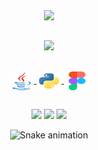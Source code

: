 <div align="center">
  <img src="https://user-images.githubusercontent.com/111576084/204678208-08bd2be1-2f51-421f-8af7-4638beebfd12.png"
</div>

##


<div align="center">
  <a href="https://github.com/felipejmcastro">
  <img height="180em" src="https://github-readme-stats.vercel.app/api?username=felipejmcastro&show_icons=false&theme=tokyonight&include_all_commits=true&count_private=true"/>
  </div>
  

  

  
<div style="display: inline_block"><br>
  <p align="center"> 
  <img align="center" alt="Felipe-JV" height="30" width="40" src="https://raw.githubusercontent.com/devicons/devicon/master/icons/java/java-original.svg">
  <img align="center" alt="Felipe-Python" height="30" width="40" src="https://raw.githubusercontent.com/devicons/devicon/master/icons/python/python-original.svg">
  <img align="center" alt="Felipe-Figma" height="30" width="40" src="https://raw.githubusercontent.com/devicons/devicon/master/icons/figma/figma-original.svg">
</div>
  
##
  
<div>
  <p align="center"> 
  <a href="https://instagram.com/felipejmcastro" target="_blank"><img src="https://img.shields.io/badge/-Instagram-%23E4405F?style=for-the-badge&logo=instagram&logoColor=white" target="_blank"></a>
  <a href = "mailto:felipejose.vila1@gmail.com"><img src="https://img.shields.io/badge/Gmail-D14836?style=for-the-badge&logo=gmail&logoColor=white" target="_blank"></a>
  <a href="https://www.linkedin.com/in/felipe-castro-66918a227/" target="_blank"><img src="https://img.shields.io/badge/-LinkedIn-%230077B5?style=for-the-badge&logo=linkedin&logoColor=white" target="_blank"></a> 
    
   ![Snake animation](https://github.com/felipejmcastro/felipejmcastro/blob/output/github-contribution-grid-snake.svg)
</div>
 
 
  
  
